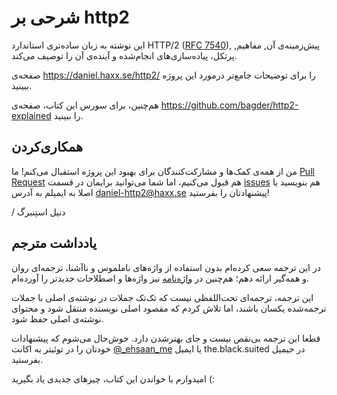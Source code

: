 شرحی بر http2
===============

این نوشته به زبان ساده‌تری استاندارد HTTP/2 ([RFC
7540](https://httpwg.github.io/specs/rfc7540.html)), پیش‌زمینه‌ی آن, مفاهیم,
پرتکل، پیاده‌سازی‌های انجام‌شده و ‌آینده‌ی آن را توصیف می‌کند.

صفحه‌ی https://daniel.haxx.se/http2/ را برای توضیحات جامع‌تر درمورد این پروژه ببینید.

هم‌چنین، برای سورس این کتاب، صفحه‌ی https://github.com/bagder/http2-explained را ببینید.

همکاری‌کردن
------------

من از همه‌ی کمک‌ها و مشارکت‌کنندگان برای بهبود این پروژه استقبال می‌کنم!
ما [Pull
Request](https://github.com/bagder/http2-explained/pulls) هم قبول می‌کنیم، اما شما می‌توانید
برایمان در قسمت [issues](https://github.com/bagder/http2-explained/issues) هم بنویسید یا اصلا به ایمیلم به آدرس daniel-http2@haxx.se پیشنهادتان را بفرستید!

 / دنیل استِنبرگ

یادداشت مترجم
------------

در این ترجمه سعی کرده‌ام بدون استفاده از واژه‌های ناملموس و ناآشنا، ترجمه‌ای روان و همه‌گیر ارائه دهم؛ هم‌چنین در [واژه‌نامه](GLOSSARY.md) نیز واژه‌ها و اصطلاحات جدیدتر را آورده‌ام.

این ترجمه، ترجمه‌ای تحت‌اللفظی نیست که تک‌تک جملات در نوشته‌ی اصلی با جملات ترجمه‌شده یکسان باشند، اما تلاش کردم که مقصود اصلی نویسنده منتقل شود و محتوای نوشته‌ی اصلی حفظ شود.

قطعا این ترجمه بی‌نقص نیست و جای بهتر‌شدن دارد. خوش‌حال می‌شوم که پیشنهادات خودتان را در توئیتر به اکانت [@_ehsaan_me](https://twitter.com/_ehsaan_me) یا ایمیل the.black.suited در جیمیل بفرستید.

امیدوارم با خواندن این کتاب، چیزهای جدیدی یاد بگیرید (:
